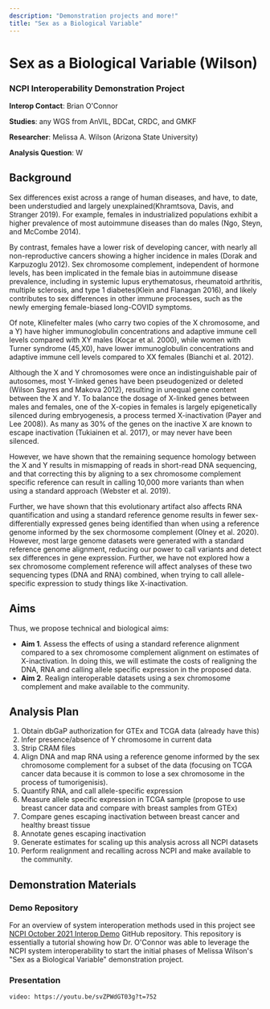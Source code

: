 ```yaml
---
description: "Demonstration projects and more!"
title: "Sex as a Biological Variable"
---
```


# Sex as a Biological Variable (Wilson)
### NCPI Interoperability Demonstration Project

[comment]: <> (https://github.com/NIH-NCPI/NCPI_use_case_tracker/issues/11)

**Interop Contact**: Brian O'Connor

**Studies**: any WGS from AnVIL, BDCat, CRDC, and GMKF

**Researcher**: Melissa A. Wilson (Arizona State University)

**Analysis Question**: W

## Background
Sex differences exist across a range of human diseases, and have, to date, been understudied and largely unexplained(Khramtsova, Davis, and Stranger 2019). For example, females in industrialized populations exhibit a higher prevalence of most autoimmune diseases than do males (Ngo, Steyn, and McCombe 2014).

By contrast, females have a lower risk of developing cancer, with nearly all non-reproductive cancers showing a higher incidence in males (Dorak and Karpuzoglu 2012). Sex chromosome complement, independent of hormone levels, has been implicated in the female bias in autoimmune disease prevalence, including in systemic lupus erythematosus, rheumatoid arthritis, multiple sclerosis, and type 1 diabetes(Klein and Flanagan 2016), and likely contributes to sex differences in other immune processes, such as the newly emerging female-biased long-COVID symptoms.

Of note, Klinefelter males (who carry two copies of the X chromosome, and a Y) have higher immunoglobulin concentrations and adaptive immune cell levels compared with XY males (Koçar et al. 2000), while women with Turner syndrome (45,X0), have lower immunoglobulin concentrations and adaptive immune cell levels compared to XX females (Bianchi et al. 2012).   

Although the X and Y chromosomes were once an indistinguishable pair of autosomes, most Y-linked genes have been pseudogenized or deleted (Wilson Sayres and Makova 2012), resulting in unequal gene content between the X and Y. To balance the dosage of X-linked genes between males and females, one of the X-copies in females is largely epigenetically silenced during embryogenesis, a process termed X-inactivation (Payer and Lee 2008)). As many as 30% of the genes on the inactive X are known to escape inactivation (Tukiainen et al. 2017), or may never have been silenced. 

However, we have shown that the remaining sequence homology between the X and Y results in mismapping of reads in short-read DNA sequencing, and that correcting this by aligning to a sex chromosome complement specific reference can result in calling 10,000 more variants than when using a standard approach (Webster et al. 2019).

Further, we have shown that this evolutionary artifact also affects RNA quantification and using a standard reference genome results in fewer sex-differentially expressed genes being identified than when using a reference genome informed by the sex chormosome complement (Olney et al. 2020). However, most large genome datasets were generated with a standard reference genome alignment, reducing our power to call variants and detect sex differences in gene expression. Further, we have not explored how a sex chromosome complement reference will affect analyses of these two sequencing types (DNA and RNA) combined, when trying to call allele-specific expression to study things like X-inactivation. 

## Aims
Thus, we propose technical and biological aims:

- **Aim 1**. Assess the effects of using a standard reference alignment compared to a sex chromosome complement alignment on estimates of X-inactivation. In doing this, we will estimate the costs of realigning the DNA, RNA and calling allele specific expression in the proposed data.
- **Aim 2**. Realign interoperable datasets using a sex chromosome complement and make available to the community. 

## Analysis Plan

1. Obtain dbGaP authorization for GTEx and TCGA data (already have this)
2. Infer presence/absence of Y chromosome in current data
3. Strip CRAM files
4. Align DNA and map RNA using a reference genome informed by the sex chromosome complement for a subset of the data (focusing on TCGA cancer data because it is common to lose a sex chromosome in the process of tumorigenisis).
5. Quantify RNA, and call allele-specific expression
6. Measure allele specific expression in TCGA sample (propose to use breast cancer data and compare with breast samples from GTEx)
7. Compare genes escaping inactivation between breast cancer and healthy breast tissue
8. Annotate genes escaping inactivation
9. Generate estimates for scaling up this analysis across all NCPI datasets
10. Perform realignment and recalling across NCPI and make available to the community.


## Demonstration  Materials

### Demo Repository
For an overview of system interoperation methods used in this project see [NCPI October 2021 Interop Demo](https://github.com/briandoconnor/ncpi-interop-demo-oct-2021) GitHub repository. This repository is essentially a tutorial showing how Dr. O'Connor was able to leverage the NCPI system interoperability to start the initial phases of Melissa Wilson's "Sex as a Biological Variable" demonstration project.

### Presentation

`video: https://youtu.be/svZPWdGT03g?t=752`





